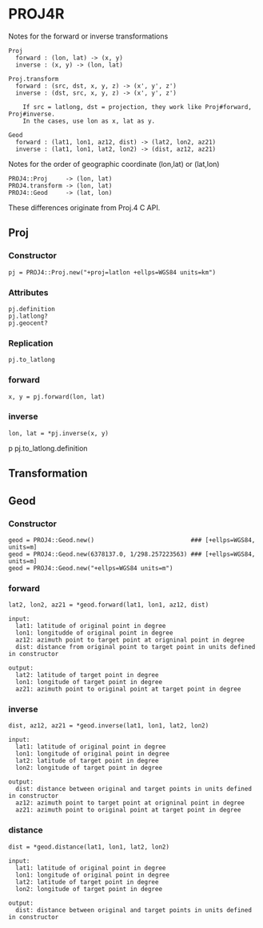 PROJ4R
=======

Notes for the forward or inverse transformations

    Proj
      forward : (lon, lat) -> (x, y)
      inverse : (x, y) -> (lon, lat)
    
    Proj.transform 
      forward : (src, dst, x, y, z) -> (x', y', z')
      inverse : (dst, src, x, y, z) -> (x', y', z')
    
        If src = latlong, dst = projection, they work like Proj#forward, Proj#inverse.
        In the cases, use lon as x, lat as y.
    
    Geod
      forward : (lat1, lon1, az12, dist) -> (lat2, lon2, az21)
      inverse : (lat1, lon1, lat2, lon2) -> (dist, az12, az21)

Notes for the order of geographic coordinate (lon,lat) or (lat,lon)

    PROJ4::Proj     -> (lon, lat) 
    PROJ4.transform -> (lon, lat) 
    PROJ4::Geod     -> (lat, lon) 

These differences originate from Proj.4 C API.

Proj
----

### Constructor

    pj = PROJ4::Proj.new("+proj=latlon +ellps=WGS84 units=km")

### Attributes

    pj.definition
    pj.latlong?
    pj.geocent?

### Replication

    pj.to_latlong

### forward

    x, y = pj.forward(lon, lat)
    
### inverse

    lon, lat = *pj.inverse(x, y)

p pj.to_latlong.definition

Transformation
--------------


Geod
----

### Constructor

    geod = PROJ4::Geod.new()                           ### [+ellps=WGS84, units=m]
    geod = PROJ4::Geod.new(6378137.0, 1/298.257223563) ### [+ellps=WGS84, units=m]
    geod = PROJ4::Geod.new("+ellps=WGS84 units=m")

### forward

    lat2, lon2, az21 = *geod.forward(lat1, lon1, az12, dist)
    
    input: 
      lat1: latitude of original point in degree
      lon1: longitudde of original point in degree
      az12: azimuth point to target point at origninal point in degree
      dist: distance from original point to target point in units defined in constructor
    
    output: 
      lat2: latitude of target point in degree
      lon1: longitude of target point in degree
      az21: azimuth point to original point at target point in degree

### inverse

    dist, az12, az21 = *geod.inverse(lat1, lon1, lat2, lon2)
     
    input:
      lat1: latitude of original point in degree
      lon1: longitude of original point in degree
      lat2: latitude of target point in degree
      lon2: longitude of target point in degree
     
    output: 
      dist: distance between original and target points in units defined in constructor 
      az12: azimuth point to target point at origninal point in degree
      az21: azimuth point to original point at target point in degree

### distance
 
    dist = *geod.distance(lat1, lon1, lat2, lon2)
    
    input:
      lat1: latitude of original point in degree
      lon1: longitude of original point in degree
      lat2: latitude of target point in degree
      lon2: longitude of target point in degree
    
    output: 
      dist: distance between original and target points in units defined in constructor 
  